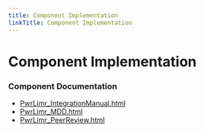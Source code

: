 ```yaml
---
title: Component Implementation
linkTitle: Component Implementation
---
```


# Component Implementation
### Component Documentation

- [PwrLimr_IntegrationManual.html](doc/PwrLimr_IntegrationManual.html)
- [PwrLimr_MDD.html](doc/PwrLimr_MDD.html)
- [PwrLimr_PeerReview.html](doc/PwrLimr_PeerReview.html)

